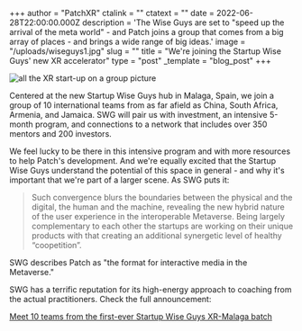 +++
author = "PatchXR"
ctalink = ""
ctatext = ""
date = 2022-06-28T22:00:00.000Z
description = 'The Wise Guys are set to "speed up the arrival of the meta world" - and Patch joins a group that comes from a big array of places - and brings a wide range of big ideas.'
image = "/uploads/wiseguys1.jpg"
slug = ""
title = "We're joining the Startup Wise Guys' new XR accelerator"
type = "post"
_template = "blog_post"
+++

![all the XR start-up on a group picture](/uploads/wiseguys1.jpg)

Centered at the new Startup Wise Guys hub in Malaga, Spain, we join a group of 10 international teams from as far afield as China, South Africa, Armenia, and Jamaica. SWG will pair us with investment, an intensive 5-month program, and connections to a network that includes over 350 mentors and 200 investors.

We feel lucky to be there in this intensive program and with more resources to help Patch's development. And we're equally excited that the Startup Wise Guys understand the potential of this space in general - and why it's important that we're part of a larger scene. As SWG puts it:

> Such convergence blurs the boundaries between the physical and the digital, the human and the machine, revealing the new hybrid nature of the user experience in the interoperable Metaverse. Being largely complementary to each other the startups are working on their unique products with that creating an additional synergetic level of healthy “coopetition”.

SWG describes Patch as "the format for interactive media in the Metaverse."

SWG has a terrific reputation for its high-energy approach to coaching from the actual practitioners. Check the full announcement:

[Meet 10 teams from the first-ever Startup Wise Guys XR-Malaga batch](https://startupwiseguys.com/meet-10-teams-from-the-first-ever-startup-wise-guys-xr-malaga-batch/)
